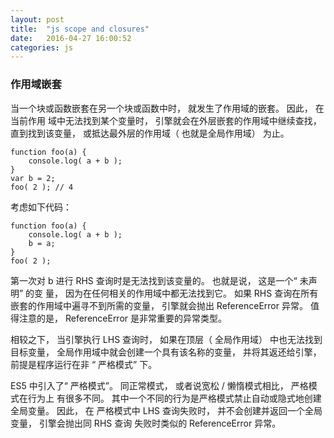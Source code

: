 ```yaml
---
layout: post
title:  "js scope and closures"
date:   2016-04-27 16:00:52
categories: js
---
```


### 作用域嵌套

当一个块或函数嵌套在另一个块或函数中时， 就发生了作用域的嵌套。 因此， 在当前作用
域中无法找到某个变量时， 引擎就会在外层嵌套的作用域中继续查找， 直到找到该变量，
或抵达最外层的作用域（ 也就是全局作用域） 为止。

    function foo(a) {
        console.log( a + b );
    }
    var b = 2;
    foo( 2 ); // 4

考虑如下代码：

    function foo(a) {
        console.log( a + b );
        b = a;
    } 
    foo( 2 );

第一次对 b 进行 RHS 查询时是无法找到该变量的。 也就是说， 这是一个“ 未声明” 的变
量， 因为在任何相关的作用域中都无法找到它。
如果 RHS 查询在所有嵌套的作用域中遍寻不到所需的变量， 引擎就会抛出 ReferenceError
异常。 值得注意的是， ReferenceError 是非常重要的异常类型。

相较之下， 当引擎执行 LHS 查询时， 如果在顶层（ 全局作用域） 中也无法找到目标变量，
全局作用域中就会创建一个具有该名称的变量， 并将其返还给引擎， 前提是程序运行在非
“ 严格模式” 下。

ES5 中引入了“ 严格模式”。 同正常模式， 或者说宽松 / 懒惰模式相比， 严格模式在行为上
有很多不同。 其中一个不同的行为是严格模式禁止自动或隐式地创建全局变量。 因此， 在
严格模式中 LHS 查询失败时， 并不会创建并返回一个全局变量， 引擎会抛出同 RHS 查询
失败时类似的 ReferenceError 异常。